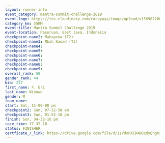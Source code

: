 ```yaml
---
layout: runner-info 
event_category: mantra-summit-challenge-2019 
event-logo: https://res.cloudinary.com/raceyaya/image/upload/v1569072809/logo/mantra-image_segrbx.jpg
category_km: 55KM 
event-title: Mantra Summit Challenge 2019 
event-location: Pasuruan, East Java, Indonesia 
checkpoint-name2: Mahapena (T2) 
checkpoint-name3: Mbah Kamad (T3) 
checkpoint-name4: 
checkpoint-name5: 
checkpoint-name6: 
checkpoint-name7: 
checkpoint-name8: 
checkpoint-name9: 
overall_rank: 50
gender_rank: 44
bib: 257
first_name: F. Eri
last_name: Wibowo
gender: M
team_name: 
start: Sat, 11-00-00 pm
checkpoint2: Sun, 07-32-58 am
checkpoint3: Sun, 01-52-16 pm
finish: Sun, 04-32-18 pm
race_time: 17-32-18
status: FINISHER
certficate_/_link: https-//drive.google.com/file/d/1sVdoRXCD4DOqdyQhgVzvWHC-uLdfiGtI/view?usp=sharing
---
```

